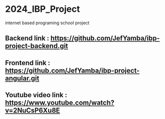 # 2024_IBP_Project
internet based programing school project

## Backend link : https://github.com/JefYamba/ibp-project-backend.git
## Frontend link : https://github.com/JefYamba/ibp-project-angular.git

## Youtube video link : https://www.youtube.com/watch?v=2NuCsP6Xu8E
